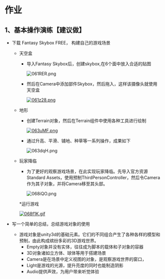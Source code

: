 # 作业

## 1、基本操作演练【建议做】

* 下载 Fantasy Skybox FREE， 构建自己的游戏场景
  * 天空盒
    * 导入Fantasy Skybox后，创建skybox,在6个面中放入合适的贴图

        ![061RER.png](https://s1.ax1x.com/2020/10/10/061RER.png)

    * 然后在Camera中添加部件Skybox，然后拖入，这样该摄像头就使用天空盒

        [![061z28.png](https://s1.ax1x.com/2020/10/10/061z28.png)](https://imgchr.com/i/061z28)

  * 地形
    * 创建Terrain对象，然后在Terrain组件中使用各种工具进行绘制

        [![063uMF.png](https://s1.ax1x.com/2020/10/10/063uMF.png)](https://imgchr.com/i/063uMF)

    * 通过升高、平滑、铺地、种草等一系列操作，成果如下

        ![063dqH.png](https://s1.ax1x.com/2020/10/10/063dqH.png)

  * 玩家降临
    * 为了更好的观察游戏场景，在此实现玩家降临。先导入官方资源Standard Assets，使用预制ThirdPersonController，然后令Camera作为其子对象，并将Camera移至其头部。

        ![068iQO.png](https://s1.ax1x.com/2020/10/10/068iQO.png)

    *运行游戏

    [![068f1K.gif](https://s1.ax1x.com/2020/10/10/068f1K.gif)](https://imgchr.com/i/068f1K)

* 写一个简单的总结，总结游戏对象的使用
  * 游戏对象是unity3d的基础元素。它们的不同组合产生了各种各样的模型和预制，由此构成缤纷多彩的3D游戏世界。
    * Empty对象并没有实体，往往成为脚本的载体和子对象的容器
    * 3D对象诸如立方体、球体等用于搭建场景
    * Camera是在场景中定义视图的对象，是观察游戏世界的窗口，
    * Light是游戏的光源，提升亮度的同时也能制造阴影
    * Audio提供声效，为用户带来听觉体验
